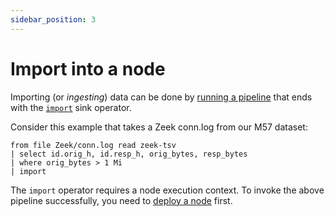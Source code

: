 ```yaml
---
sidebar_position: 3
---
```


# Import into a node

Importing (or *ingesting*) data can be done by [running a
pipeline](run-a-pipeline/README.md) that ends with the
[`import`](../operators/sinks/import.md) sink operator.

Consider this example that takes a Zeek conn.log from our M57 dataset:

```
from file Zeek/conn.log read zeek-tsv
| select id.orig_h, id.resp_h, orig_bytes, resp_bytes
| where orig_bytes > 1 Mi
| import
```

The `import` operator requires a node execution context. To invoke the above
pipeline successfully, you need to [deploy a
node](../setup-guides/deploy-a-node/README.md) first.
